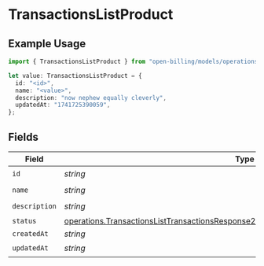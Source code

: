 # TransactionsListProduct

## Example Usage

```typescript
import { TransactionsListProduct } from "open-billing/models/operations";

let value: TransactionsListProduct = {
  id: "<id>",
  name: "<value>",
  description: "now nephew equally cleverly",
  updatedAt: "1741725390059",
};
```

## Fields

| Field                                                                                                                                                                                              | Type                                                                                                                                                                                               | Required                                                                                                                                                                                           | Description                                                                                                                                                                                        |
| -------------------------------------------------------------------------------------------------------------------------------------------------------------------------------------------------- | -------------------------------------------------------------------------------------------------------------------------------------------------------------------------------------------------- | -------------------------------------------------------------------------------------------------------------------------------------------------------------------------------------------------- | -------------------------------------------------------------------------------------------------------------------------------------------------------------------------------------------------- |
| `id`                                                                                                                                                                                               | *string*                                                                                                                                                                                           | :heavy_check_mark:                                                                                                                                                                                 | N/A                                                                                                                                                                                                |
| `name`                                                                                                                                                                                             | *string*                                                                                                                                                                                           | :heavy_check_mark:                                                                                                                                                                                 | N/A                                                                                                                                                                                                |
| `description`                                                                                                                                                                                      | *string*                                                                                                                                                                                           | :heavy_check_mark:                                                                                                                                                                                 | N/A                                                                                                                                                                                                |
| `status`                                                                                                                                                                                           | [operations.TransactionsListTransactionsResponse200ApplicationJSONResponseBodyDataStatus](../../models/operations/transactionslisttransactionsresponse200applicationjsonresponsebodydatastatus.md) | :heavy_minus_sign:                                                                                                                                                                                 | N/A                                                                                                                                                                                                |
| `createdAt`                                                                                                                                                                                        | *string*                                                                                                                                                                                           | :heavy_minus_sign:                                                                                                                                                                                 | N/A                                                                                                                                                                                                |
| `updatedAt`                                                                                                                                                                                        | *string*                                                                                                                                                                                           | :heavy_check_mark:                                                                                                                                                                                 | N/A                                                                                                                                                                                                |